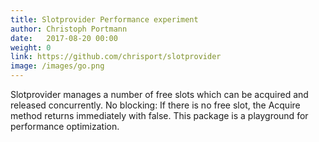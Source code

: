 ```yaml
---
title: Slotprovider Performance experiment
author: Christoph Portmann
date:   2017-08-20 00:00
weight: 0
link: https://github.com/chrisport/slotprovider
image: /images/go.png
---
```

Slotprovider manages a number of free slots which can be acquired and released concurrently.
No blocking: If there is no free slot, the Acquire method returns immediately with false.
This package is a playground for performance optimization.